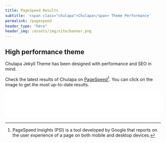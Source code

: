 ```yaml
---
title: PageSpeed Results
subtitle: '<span class="chulapa">Chulapa</span> Theme Performance' 
permalink: /pagespeed
header_type: "hero"
header_img: /assets/img/site/banner.png
---
```


## High performance theme

<span class="chulapa">Chulapa</span> Jekyll Theme has been designed with performance and SEO in mind.

Check the latest results of <span class="chulapa">Chulapa</span> on [PageSpeed](https://developers.google.com/speed/docs/insights/v5/about)[^1]. You can click on the image to get the most up-to-date results.

[![Performance](https://raw.githubusercontent.com/dieghernan/chulapa/master/github-metrics.svg)](https://pagespeed.web.dev/report?url=https://dieghernan.github.io/chulapa/)

[^1]: PageSpeed Insights (PSI) is a tool developed by Google that reports on the user experience of a page on both mobile and desktop devices.

